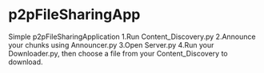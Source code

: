 # p2pFileSharingApp

Simple p2pFileSharingApplication
1.Run Content_Discovery.py
2.Announce your chunks using Announcer.py
3.Open Server.py
4.Run your Downloader.py, then choose a file from your Content_Discovery to download.
